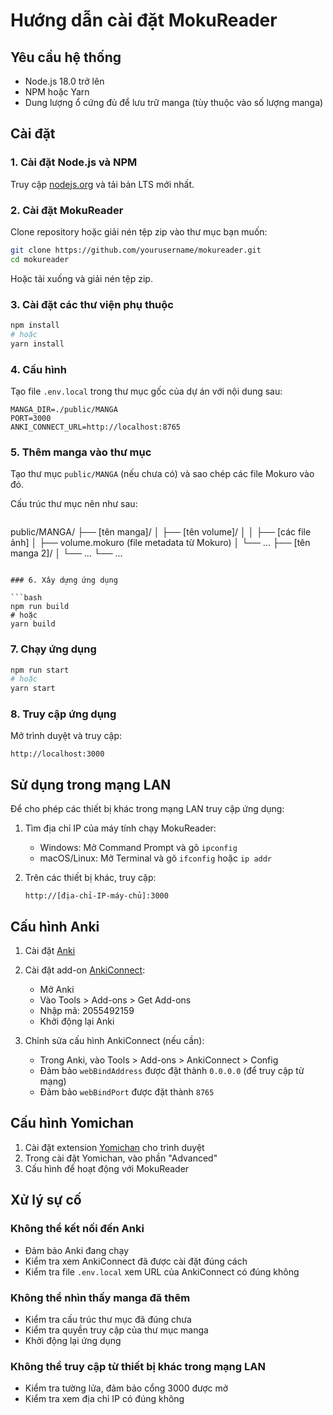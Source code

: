 # Hướng dẫn cài đặt MokuReader

## Yêu cầu hệ thống

- Node.js 18.0 trở lên
- NPM hoặc Yarn
- Dung lượng ổ cứng đủ để lưu trữ manga (tùy thuộc vào số lượng manga)

## Cài đặt

### 1. Cài đặt Node.js và NPM

Truy cập [nodejs.org](https://nodejs.org) và tải bản LTS mới nhất.

### 2. Cài đặt MokuReader

Clone repository hoặc giải nén tệp zip vào thư mục bạn muốn:

```bash
git clone https://github.com/yourusername/mokureader.git
cd mokureader
```

Hoặc tải xuống và giải nén tệp zip.

### 3. Cài đặt các thư viện phụ thuộc

```bash
npm install
# hoặc
yarn install
```

### 4. Cấu hình

Tạo file `.env.local` trong thư mục gốc của dự án với nội dung sau:

```
MANGA_DIR=./public/MANGA
PORT=3000
ANKI_CONNECT_URL=http://localhost:8765
```

### 5. Thêm manga vào thư mục

Tạo thư mục `public/MANGA` (nếu chưa có) và sao chép các file Mokuro vào đó.

Cấu trúc thư mục nên như sau:

```
```
public/MANGA/
  ├── [tên manga]/
  │   ├── [tên volume]/
  │   │   ├── [các file ảnh]
  │   ├── volume.mokuro (file metadata từ Mokuro)
  │   └── ...
  ├── [tên manga 2]/
  │   └── ...
  └── ...
```

### 6. Xây dựng ứng dụng

```bash
npm run build
# hoặc
yarn build
```

### 7. Chạy ứng dụng

```bash
npm run start
# hoặc
yarn start
```

### 8. Truy cập ứng dụng

Mở trình duyệt và truy cập:

```
http://localhost:3000
```

## Sử dụng trong mạng LAN

Để cho phép các thiết bị khác trong mạng LAN truy cập ứng dụng:

1. Tìm địa chỉ IP của máy tính chạy MokuReader:
   - Windows: Mở Command Prompt và gõ `ipconfig`
   - macOS/Linux: Mở Terminal và gõ `ifconfig` hoặc `ip addr`

2. Trên các thiết bị khác, truy cập:
   ```
   http://[địa-chỉ-IP-máy-chủ]:3000
   ```

## Cấu hình Anki

1. Cài đặt [Anki](https://apps.ankiweb.net/)
2. Cài đặt add-on [AnkiConnect](https://ankiweb.net/shared/info/2055492159):
   - Mở Anki
   - Vào Tools > Add-ons > Get Add-ons
   - Nhập mã: 2055492159
   - Khởi động lại Anki

3. Chỉnh sửa cấu hình AnkiConnect (nếu cần):
   - Trong Anki, vào Tools > Add-ons > AnkiConnect > Config
   - Đảm bảo `webBindAddress` được đặt thành `0.0.0.0` (để truy cập từ mạng)
   - Đảm bảo `webBindPort` được đặt thành `8765`

## Cấu hình Yomichan

1. Cài đặt extension [Yomichan](https://foosoft.net/projects/yomichan/) cho trình duyệt
2. Trong cài đặt Yomichan, vào phần "Advanced"
3. Cấu hình để hoạt động với MokuReader

## Xử lý sự cố

### Không thể kết nối đến Anki

- Đảm bảo Anki đang chạy
- Kiểm tra xem AnkiConnect đã được cài đặt đúng cách
- Kiểm tra file `.env.local` xem URL của AnkiConnect có đúng không

### Không thể nhìn thấy manga đã thêm

- Kiểm tra cấu trúc thư mục đã đúng chưa
- Kiểm tra quyền truy cập của thư mục manga
- Khởi động lại ứng dụng

### Không thể truy cập từ thiết bị khác trong mạng LAN

- Kiểm tra tường lửa, đảm bảo cổng 3000 được mở
- Kiểm tra xem địa chỉ IP có đúng không 